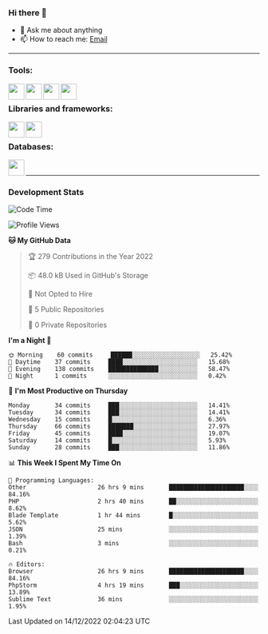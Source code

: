 ### Hi there 👋

<!-- - 🔭 I’m currently working on [huyviet] -->
- 💬 Ask me about anything
- 📫 How to reach me: [Email]
<!-- - ⚡ Fun fact: abc -->

---

### Tools:
<img align='left' height="32" width="32" src="https://cdn.jsdelivr.net/npm/simple-icons@4.8.0/icons/phpstorm.svg" />
<img align='left' height="32" width="32" src="https://cdn.jsdelivr.net/npm/simple-icons@4.8.0/icons/sublimetext.svg" />
<img align='left' height="32" width="32" src="https://cdn.jsdelivr.net/npm/simple-icons@4.8.0/icons/laragon.svg" />
<img align='left' height="32" width="32" src="https://cdn.jsdelivr.net/npm/simple-icons@4.8.0/icons/xampp.svg" />
<br>

### Libraries and frameworks:
<img align='left' height="32" width="32" src="https://cdn.jsdelivr.net/npm/simple-icons@4.8.0/icons/laravel.svg" />
<img align='left' height="32" width="32" src="https://cdn.jsdelivr.net/npm/simple-icons@4.8.0/icons/jquery.svg" />
<br>

### Databases:
<img align='left' height="32" width="32" src="https://cdn.jsdelivr.net/npm/simple-icons@4.8.0/icons/mysql.svg" />
<br>

---
### Development Stats
<!--START_SECTION:waka-->
![Code Time](http://img.shields.io/badge/Code%20Time-519%20hrs%2059%20mins-blue)

![Profile Views](http://img.shields.io/badge/Profile%20Views-75-blue)

**🐱 My GitHub Data** 

> 🏆 279 Contributions in the Year 2022
 > 
> 📦 48.0 kB Used in GitHub's Storage 
 > 
> 🚫 Not Opted to Hire
 > 
> 📜 5 Public Repositories 
 > 
> 🔑 0 Private Repositories  
 > 
**I'm a Night 🦉** 

```text
🌞 Morning    60 commits     ██████░░░░░░░░░░░░░░░░░░░   25.42% 
🌆 Daytime    37 commits     ████░░░░░░░░░░░░░░░░░░░░░   15.68% 
🌃 Evening    138 commits    ██████████████░░░░░░░░░░░   58.47% 
🌙 Night      1 commits      ░░░░░░░░░░░░░░░░░░░░░░░░░   0.42%

```
📅 **I'm Most Productive on Thursday** 

```text
Monday       34 commits     ███░░░░░░░░░░░░░░░░░░░░░░   14.41% 
Tuesday      34 commits     ███░░░░░░░░░░░░░░░░░░░░░░   14.41% 
Wednesday    15 commits     █░░░░░░░░░░░░░░░░░░░░░░░░   6.36% 
Thursday     66 commits     ███████░░░░░░░░░░░░░░░░░░   27.97% 
Friday       45 commits     ████░░░░░░░░░░░░░░░░░░░░░   19.07% 
Saturday     14 commits     █░░░░░░░░░░░░░░░░░░░░░░░░   5.93% 
Sunday       28 commits     ███░░░░░░░░░░░░░░░░░░░░░░   11.86%

```


📊 **This Week I Spent My Time On** 

```text
💬 Programming Languages: 
Other                    26 hrs 9 mins       █████████████████████░░░░   84.16% 
PHP                      2 hrs 40 mins       ██░░░░░░░░░░░░░░░░░░░░░░░   8.62% 
Blade Template           1 hr 44 mins        █░░░░░░░░░░░░░░░░░░░░░░░░   5.62% 
JSON                     25 mins             ░░░░░░░░░░░░░░░░░░░░░░░░░   1.39% 
Bash                     3 mins              ░░░░░░░░░░░░░░░░░░░░░░░░░   0.21%

🔥 Editors: 
Browser                  26 hrs 9 mins       █████████████████████░░░░   84.16% 
PhpStorm                 4 hrs 19 mins       ███░░░░░░░░░░░░░░░░░░░░░░   13.89% 
Sublime Text             36 mins             ░░░░░░░░░░░░░░░░░░░░░░░░░   1.95%

```


 Last Updated on 14/12/2022 02:04:23 UTC
<!--END_SECTION:waka-->

[huyviet]: https://huyviet.vn/
[EMAIl]: https://mail.google.com/mail/u/0/?fs=1&tf=cm&source=mailto&to=huynguyenviet0110@gmail.com
